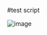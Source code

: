 #test script

![image](https://github.com/rodrigociro/openshift_python/assets/23638418/33a9a310-1c34-456b-b99b-2f0fab8fe3b6)
